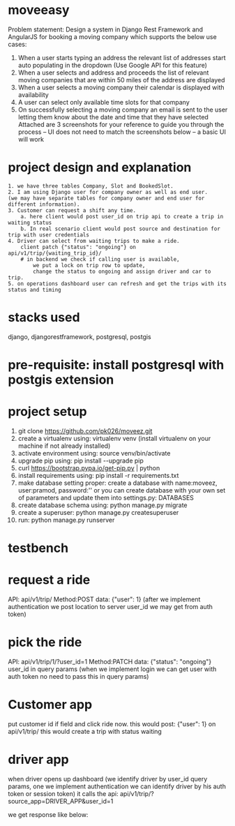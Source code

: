 # moveeasy
Problem statement:
Design a system in Django Rest Framework and AngularJS for booking a moving company which
supports the below use cases:
1. When a user starts typing an address the relevant list of addresses start auto populating in the
dropdown (Use Google API for this feature)
2. When a user selects and address and proceeds the list of relevant moving companies that are
within 50 miles of the address are displayed
3. When a user selects a moving company their calendar is displayed with availability
4. A user can select only available time slots for that company
5. On successfully selecting a moving company an email is sent to the user letting them know
about the date and time that they have selected
Attached are 3 screenshots for your reference to guide you through the process – UI does not need to
match the screenshots below – a basic UI will work

# project design and explanation
    1. we have three tables Company, Slot and BookedSlot.
    2. I am using Django user for company owner as well as end user.
    (we may have separate tables for company owner and end user for different information).
    3. Customer can request a shift any time.
        a. here client would post user_id on trip api to create a trip in waiting status
        b. In real scenario client would post source and destination for trip with user credentials
    4. Driver can select from waiting trips to make a ride.
        client patch {"status": "ongoing"} on api/v1/trip/{waiting_trip_id}/
        # in backend we check if calling user is available,
            we put a lock on trip row to update,
            change the status to ongoing and assign driver and car to trip.
    5. on operations dashboard user can refresh and get the trips with its status and timing
# stacks used
django, djangorestframework, postgresql, postgis

# pre-requisite: install postgresql with postgis extension

# project setup
1. git clone https://github.com/pk026/moveez.git
2. create a virtualenv using: virtualenv venv (install virtualenv on your machine if not already installed)
3. activate environment using: source venv/bin/activate
4. upgrade pip using: pip install --upgrade pip
5. curl https://bootstrap.pypa.io/get-pip.py | python
6. install requirements using: pip install -r requirements.txt
7. make database setting proper: create a database with name:moveez, user:pramod, password:''
or you can create database with your own set of parameters and update them into settings.py: DATABASES
8. create database schema using: python manage.py migrate
9. create a superuser: python manage.py createsuperuser
10. run: python manage.py runserver

# testbench
# request a ride
API: api/v1/trip/
Method:POST
data: {"user": 1}
(after we implement authentication we post location to server user_id we may get from auth token)

# pick the ride
API: api/v1/trip/1/?user_id=1
Method:PATCH
data: {"status": "ongoing"}
user_id in query params 
(when we implement login we can get user with auth token no need to pass this in query params)

# Customer app
put customer id if field and click ride now.
this would post: {"user": 1} on api/v1/trip/ this would create a trip with status waiting

# driver app
when driver opens up dashboard
(we identify driver by user_id query params, one we implement authentication
we can identify driver by his auth token or session token)
it calls the api: api/v1/trip/?source_app=DRIVER_APP&user_id=1

we get response like below:

